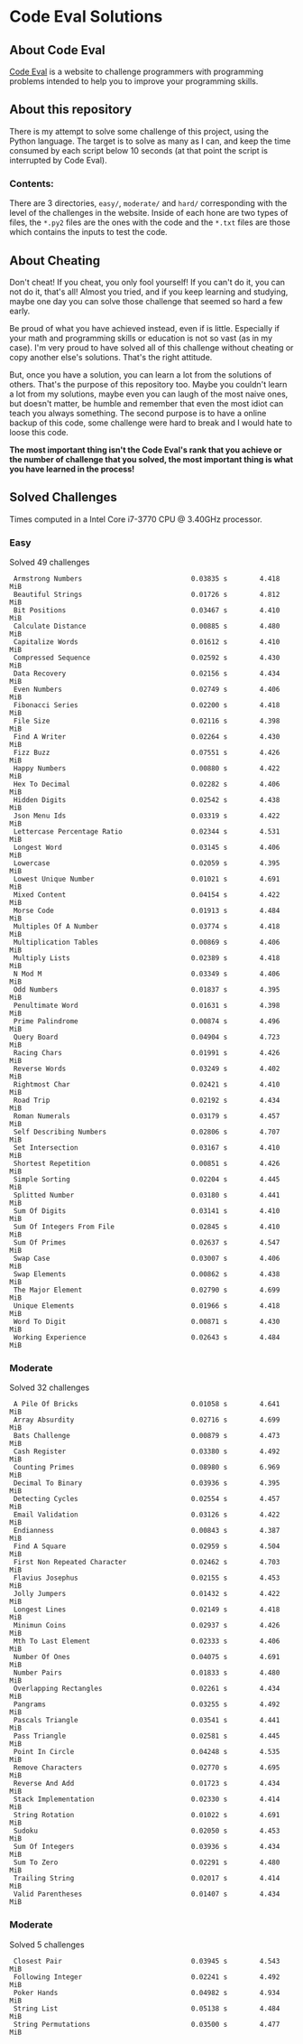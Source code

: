 # Code Eval Solutions

## About Code Eval

[Code Eval](https://www.codeeval.com) is a website to challenge programmers
with programming problems intended to help you to improve your programming
skills.

## About this repository

There is my attempt to solve some challenge of this project, using the
Python language. The target is to solve as many as I can, and keep the time
consumed by each script below 10 seconds (at that point the script is
interrupted by Code Eval).

### Contents:

There are 3 directories, `easy/`, `moderate/` and `hard/` corresponding
with the level of the challenges in the website. Inside of each hone are
two types of files, the `*.py2` files are the ones with the code and the
`*.txt` files are those which contains the inputs to test the code.

## About Cheating

Don't cheat! If you cheat, you only fool yourself! If you can't do it, you
can not do it, that's all! Almost you tried, and if you keep learning and
studying, maybe one day you can solve those challenge that seemed so hard a
few early.

Be proud of what you have achieved instead, even if is little. Especially
if your math and programming skills or education is not so vast (as in my
case). I'm very proud to have solved all of this challenge without cheating
or copy another else's solutions. That's the right attitude.

But, once you have a solution, you can learn a lot from the solutions of
others.  That's the purpose of this repository too. Maybe you couldn't
learn a lot from my solutions, maybe even you can laugh of the most naive
ones, but doesn't matter, be humble and remember that even the most idiot
can teach you always something. The second purpose is to have a online
backup of this code, some challenge were hard to break and I would hate to
loose this code.

__The most important thing isn't the Code Eval's rank that you achieve or
the number of challenge that you solved, the most important thing is what
you have learned in the process!__

## Solved Challenges

Times computed in a Intel Core i7-3770 CPU @ 3.40GHz processor.

### Easy

Solved 49 challenges

     Armstrong Numbers                           0.03835 s        4.418 MiB
     Beautiful Strings                           0.01726 s        4.812 MiB
     Bit Positions                               0.03467 s        4.410 MiB
     Calculate Distance                          0.00885 s        4.480 MiB
     Capitalize Words                            0.01612 s        4.410 MiB
     Compressed Sequence                         0.02592 s        4.430 MiB
     Data Recovery                               0.02156 s        4.434 MiB
     Even Numbers                                0.02749 s        4.406 MiB
     Fibonacci Series                            0.02200 s        4.418 MiB
     File Size                                   0.02116 s        4.398 MiB
     Find A Writer                               0.02264 s        4.430 MiB
     Fizz Buzz                                   0.07551 s        4.426 MiB
     Happy Numbers                               0.00880 s        4.422 MiB
     Hex To Decimal                              0.02282 s        4.406 MiB
     Hidden Digits                               0.02542 s        4.438 MiB
     Json Menu Ids                               0.03319 s        4.422 MiB
     Lettercase Percentage Ratio                 0.02344 s        4.531 MiB
     Longest Word                                0.03145 s        4.406 MiB
     Lowercase                                   0.02059 s        4.395 MiB
     Lowest Unique Number                        0.01021 s        4.691 MiB
     Mixed Content                               0.04154 s        4.422 MiB
     Morse Code                                  0.01913 s        4.484 MiB
     Multiples Of A Number                       0.03774 s        4.418 MiB
     Multiplication Tables                       0.00869 s        4.406 MiB
     Multiply Lists                              0.02389 s        4.418 MiB
     N Mod M                                     0.03349 s        4.406 MiB
     Odd Numbers                                 0.01837 s        4.395 MiB
     Penultimate Word                            0.01631 s        4.398 MiB
     Prime Palindrome                            0.00874 s        4.496 MiB
     Query Board                                 0.04904 s        4.723 MiB
     Racing Chars                                0.01991 s        4.426 MiB
     Reverse Words                               0.03249 s        4.402 MiB
     Rightmost Char                              0.02421 s        4.410 MiB
     Road Trip                                   0.02192 s        4.434 MiB
     Roman Numerals                              0.03179 s        4.457 MiB
     Self Describing Numbers                     0.02806 s        4.707 MiB
     Set Intersection                            0.03167 s        4.410 MiB
     Shortest Repetition                         0.00851 s        4.426 MiB
     Simple Sorting                              0.02204 s        4.445 MiB
     Splitted Number                             0.03180 s        4.441 MiB
     Sum Of Digits                               0.03141 s        4.410 MiB
     Sum Of Integers From File                   0.02845 s        4.410 MiB
     Sum Of Primes                               0.02637 s        4.547 MiB
     Swap Case                                   0.03007 s        4.406 MiB
     Swap Elements                               0.00862 s        4.438 MiB
     The Major Element                           0.02790 s        4.699 MiB
     Unique Elements                             0.01966 s        4.418 MiB
     Word To Digit                               0.00871 s        4.430 MiB
     Working Experience                          0.02643 s        4.484 MiB

### Moderate

Solved 32 challenges

     A Pile Of Bricks                            0.01058 s        4.641 MiB
     Array Absurdity                             0.02716 s        4.699 MiB
     Bats Challenge                              0.00879 s        4.473 MiB
     Cash Register                               0.03380 s        4.492 MiB
     Counting Primes                             0.08980 s        6.969 MiB
     Decimal To Binary                           0.03936 s        4.395 MiB
     Detecting Cycles                            0.02554 s        4.457 MiB
     Email Validation                            0.03126 s        4.422 MiB
     Endianness                                  0.00843 s        4.387 MiB
     Find A Square                               0.02959 s        4.504 MiB
     First Non Repeated Character                0.02462 s        4.703 MiB
     Flavius Josephus                            0.02155 s        4.453 MiB
     Jolly Jumpers                               0.01432 s        4.422 MiB
     Longest Lines                               0.02149 s        4.418 MiB
     Minimun Coins                               0.02937 s        4.426 MiB
     Mth To Last Element                         0.02333 s        4.406 MiB
     Number Of Ones                              0.04075 s        4.691 MiB
     Number Pairs                                0.01833 s        4.480 MiB
     Overlapping Rectangles                      0.02261 s        4.434 MiB
     Pangrams                                    0.03255 s        4.492 MiB
     Pascals Triangle                            0.03541 s        4.441 MiB
     Pass Triangle                               0.02581 s        4.445 MiB
     Point In Circle                             0.04248 s        4.535 MiB
     Remove Characters                           0.02770 s        4.695 MiB
     Reverse And Add                             0.01723 s        4.434 MiB
     Stack Implementation                        0.02330 s        4.414 MiB
     String Rotation                             0.01022 s        4.691 MiB
     Sudoku                                      0.02050 s        4.453 MiB
     Sum Of Integers                             0.03936 s        4.434 MiB
     Sum To Zero                                 0.02291 s        4.480 MiB
     Trailing String                             0.02017 s        4.414 MiB
     Valid Parentheses                           0.01407 s        4.434 MiB

### Moderate

Solved 5 challenges

     Closest Pair                                0.03945 s        4.543 MiB
     Following Integer                           0.02241 s        4.492 MiB
     Poker Hands                                 0.04982 s        4.934 MiB
     String List                                 0.05138 s        4.484 MiB
     String Permutations                         0.03500 s        4.477 MiB


